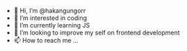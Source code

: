 - 👋 Hi, I’m @hakangungorr
- 👀 I’m interested in coding
- 🌱 I’m currently learning JS
- 💞️ I’m looking to improve my self on frontend development
- 📫 How to reach me ...

<!---
hakangungorr/hakangungorr is a ✨ special ✨ repository because its `README.md` (this file) appears on your GitHub profile.
You can click the Preview link to take a look at your changes.
--->
